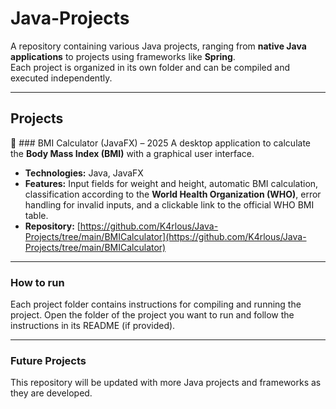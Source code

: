 # Java-Projects

A repository containing various Java projects, ranging from **native Java applications** to projects using frameworks like **Spring**.  
Each project is organized in its own folder and can be compiled and executed independently.

---

## Projects

🍔 ### BMI Calculator (JavaFX) – 2025
A desktop application to calculate the **Body Mass Index (BMI)** with a graphical user interface.  
- **Technologies:** Java, JavaFX  
- **Features:** Input fields for weight and height, automatic BMI calculation, classification according to the **World Health Organization (WHO)**, error handling for invalid inputs, and a clickable link to the official WHO BMI table.  
- **Repository:** [https://github.com/K4rlous/Java-Projects/tree/main/BMICalculator](https://github.com/K4rlous/Java-Projects/tree/main/BMICalculator)

---

### How to run
Each project folder contains instructions for compiling and running the project. Open the folder of the project you want to run and follow the instructions in its README (if provided).

---

### Future Projects
This repository will be updated with more Java projects and frameworks as they are developed.
